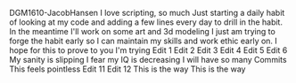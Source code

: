 DGM1610-JacobHansen
I love scripting, so much
Just starting a daily habit of looking at my code and adding a few lines every day to drill in the habit. In the meantime I'll work on some art and 3d modeling
I just am trying to forge the habit early so I can maintain my skills and work ethic early on. I hope for this to prove to you I'm trying
Edit 1
Edit 2
Edit 3
Edit 4
Edit 5
Edit 6
My sanity is slipping
I fear my IQ is decreasing
I will have so many Commits
This feels pointless
Edit 11
Edit 12
This is the way
This is the way